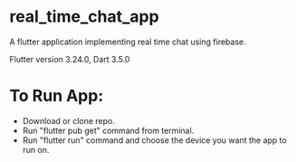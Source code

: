 # real_time_chat_app

A flutter application implementing real time chat using firebase.

Flutter version 3.24.0, Dart 3.5.0

# To Run App:
- Download or clone repo.
- Run "flutter pub get" command from terminal.
- Run "flutter run" command and choose the device you want the app to run on.
